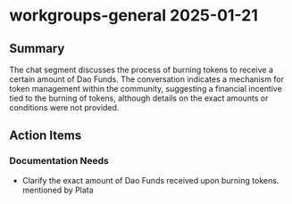 # workgroups-general 2025-01-21

## Summary
The chat segment discusses the process of burning tokens to receive a certain amount of Dao Funds. The conversation indicates a mechanism for token management within the community, suggesting a financial incentive tied to the burning of tokens, although details on the exact amounts or conditions were not provided.

## Action Items

### Documentation Needs
- Clarify the exact amount of Dao Funds received upon burning tokens. mentioned by Plata